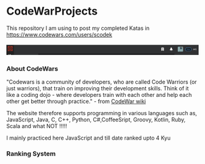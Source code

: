 # CodeWarProjects

This repository I am using to post my completed Katas in https://www.codewars.com/users/scodek
<br/><br/>![Image description](scodek_codewars_rank.png)
### About CodeWars
"Codewars is a community of developers, who are called Code Warriors (or just warriors), that train on improving their development skills. Think of it like a coding dojo - where developers train with each other and help each other get better through practice." - from [CodeWar wiki](https://github.com/Codewars/codewars.com/wiki/About-Codewars)

The website therefore supports programming in various languages such as, JavaScript, Java, C, C++, Python, C#,CoffeeSript, Groovy, Kotlin, Ruby, Scala and what NOT !!!!!

I mainly practiced here JavaScript and till date ranked upto 4 Kyu

### Ranking System
